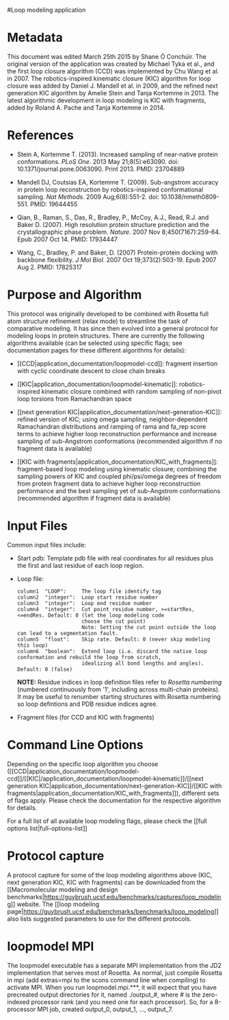 #Loop modeling application

Metadata
========

This document was edited March 25th 2015 by Shane Ó Conchúir. The original version of the application was created by Michael Tyka et al., and the first loop closure algorithm (CCD) was implemented by Chu Wang et al. in 2007.  The robotics-inspired kinematic closure (KIC) algorithm for loop closure was added by Daniel J. Mandell et al. in 2009, and the refined next generation KIC algorithm by Amelie Stein and Tanja Kortemme in 2013. The latest algorithmic development in loop modeling is KIC with fragments, added by Roland A. Pache and Tanja Kortemme in 2014. 


References
==========

-   Stein A, Kortemme T. (2013). Increased sampling of near-native protein conformations. *PLoS One*. 2013 May 21;8(5):e63090. doi: 10.1371/journal.pone.0063090. Print 2013. PMID: 23704889

-   Mandell DJ, Coutsias EA, Kortemme T. (2009). Sub-angstrom accuracy in protein loop reconstruction by robotics-inspired conformational sampling. *Nat Methods*. 2009 Aug;6(8):551-2. doi: 10.1038/nmeth0809-551. PMID: 19644455

-   Qian, B., Raman, S., Das, R., Bradley, P., McCoy, A.J., Read, R.J. and Baker D. (2007). High resolution protein structure prediction and the crystallographic phase problem. *Nature*. 2007 Nov 8;450(7167):259-64. Epub 2007 Oct 14. PMID: 17934447

-   Wang, C., Bradley, P. and Baker, D. (2007) Protein-protein docking with backbone flexibility. *J Mol Biol*. 2007 Oct 19;373(2):503-19. Epub 2007 Aug 2. PMID: 17825317


Purpose and Algorithm
=====================

This protocol was originally developed to be combined with Rosetta full atom structure refinement (relax mode) to streamline the task of comparative modeling. It has since then evolved into a general protocol for modeling loops in protein structures. There are currently the following  algorithms available (can be selected using specific flags; see documentation pages for these different algorithms for details):

-  [[CCD|application_documentation/loopmodel-ccd]]: fragment insertion with cyclic coordinate descent to close chain breaks

-  [[KIC|application_documentation/loopmodel-kinematic]]: robotics-inspired kinematic closure combined with random sampling of non-pivot loop torsions from Ramachandran space

-  [[next generation KIC|application_documentation/next-generation-KIC]]: refined version of KIC; using omega sampling, neighbor-dependent Ramachandran distributions and ramping of rama and fa_rep score terms to achieve higher loop reconstruction performance and increase sampling of sub-Angstrom conformations (recommended algorithm if no fragment data is available)

-  [[KIC with fragments|application_documentation/KIC_with_fragments]]: fragment-based loop modeling using kinematic closure; combining the sampling powers of KIC and coupled phi/psi/omega degrees of freedom from protein fragment data to achieve higher loop reconstruction performance and the best sampling yet of sub-Angstrom conformations (recommended algorithm if fragment data is available) 


Input Files
===========

Common input files include:
-   Start pdb: Template pdb file with real coordinates for all residues plus the first and last residue of each loop region.

-   Loop file:
    ```
    column1  "LOOP":     The loop file identify tag
    column2  "integer":  Loop start residue number
    column3  "integer":  Loop end residue number
    column4  "integer":  Cut point residue number, >=startRes, <=endRes. Default: 0 (let the loop modeling code 
                         choose the cut point)
                         Note: Setting the cut point outside the loop can lead to a segmentation fault. 
    column5  "float":    Skip rate. Default: 0 (never skip modeling this loop)
    column6  "boolean":  Extend loop (i.e. discard the native loop conformation and rebuild the loop from scratch,
                         idealizing all bond lengths and angles). Default: 0 (false)
    ```
    **NOTE:** Residue indices in loop definition files refer to *Rosetta numbering* (numbered continuously from '1', including across multi-chain proteins). It may be useful to renumber starting structures with Rosetta numbering so loop defintions and PDB residue indices agree.

-   Fragment files (for CCD and KIC with fragments)


Command Line Options
====================

Depending on the specific loop algorithm you choose ([[CCD|application_documentation/loopmodel-ccd]]/[[KIC|/application_documentation/loopmodel-kinematic]]/[[next generation KIC|application_documentation/next-generation-KIC]]/[[KIC with fragments|application_documentation/KIC_with_fragments]]), different sets of flags apply. 
Please check the documentation for the respective algorithm for details. 

For a full list of all available loop modeling flags, please check the [[full options list|full-options-list]]


Protocol capture
================

A protocol capture for some of the loop modeling algorithms above (KIC, next generation KIC, KIC with fragments) can 
be downloaded from the [[Macromolecular modeling and design benchmarks|https://guybrush.ucsf.edu/benchmarks/captures/loop_modeling]] website. 
The [[loop modeling page|https://guybrush.ucsf.edu/benchmarks/benchmarks/loop_modeling]] also lists suggested parameters to use for the different protocols.


loopmodel MPI
=============

The loopmodel executable has a separate MPI implementation from the JD2 implementation that serves most of Rosetta. As normal, just compile Rosetta in mpi (add extras=mpi to the scons command line when compiling) to activate MPI. When you run loopmodel.mpi.\*\*\*, it will expect that you have precreated output directories for it, named ./output\_\#, where \# is the zero-indexed processor rank (and you need one for each processor). So, for a 8-processor MPI job, created output\_0, output\_1, ..., output\_7.